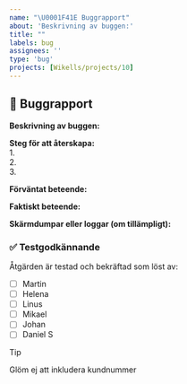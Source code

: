```yaml
---
name: "\U0001F41E Buggrapport"
about: 'Beskrivning av buggen:'
title: ""
labels: bug
assignees: ''
type: 'bug'
projects: [Wikells/projects/10] 
---
```


## 🐞 Buggrapport

**Beskrivning av buggen:**  
<!-- En kort och tydlig beskrivning av problemet. -->




**Steg för att återskapa:**  
1.  
2.  
3.  

**Förväntat beteende:**  
<!-- Vad förväntade du dig skulle hända? -->

**Faktiskt beteende:**  
<!-- Vad hände istället? -->

**Skärmdumpar eller loggar (om tillämpligt):**  
<!-- Lägg till skärmdumpar, felmeddelanden eller loggutdrag som kan hjälpa till att förstå problemet. -->

### ✅ Testgodkännande

Åtgärden är testad och bekräftad som löst av:
- [ ] Martin
- [ ] Helena
- [ ] Linus
- [ ] Mikael
- [ ] Johan
- [ ] Daniel S

> [!TIP]
> Glöm ej att inkludera kundnummer

